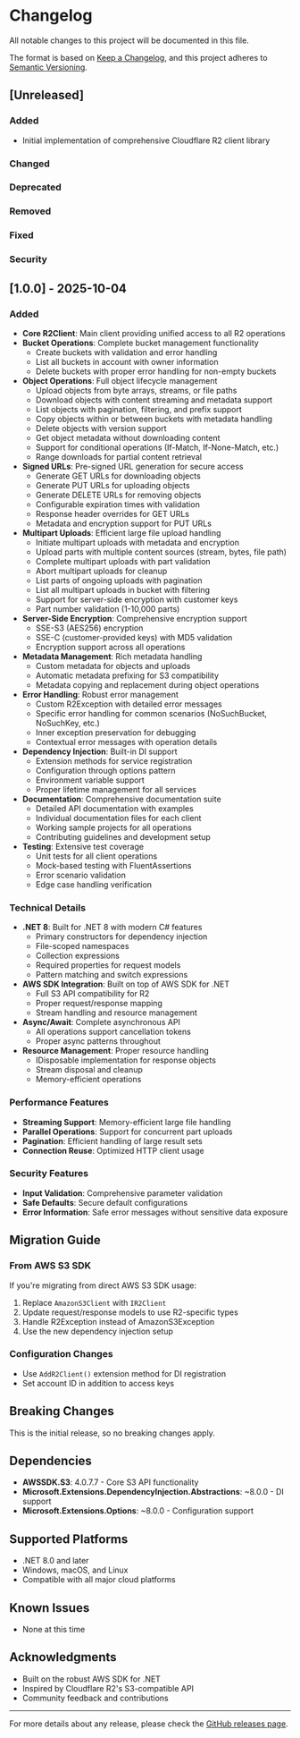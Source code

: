 # Changelog

All notable changes to this project will be documented in this file.

The format is based on [Keep a Changelog](https://keepachangelog.com/en/1.0.0/),
and this project adheres to [Semantic Versioning](https://semver.org/spec/v2.0.0.html).

## [Unreleased]

### Added
- Initial implementation of comprehensive Cloudflare R2 client library

### Changed

### Deprecated

### Removed

### Fixed

### Security

## [1.0.0] - 2025-10-04

### Added
- **Core R2Client**: Main client providing unified access to all R2 operations
- **Bucket Operations**: Complete bucket management functionality
  - Create buckets with validation and error handling
  - List all buckets in account with owner information
  - Delete buckets with proper error handling for non-empty buckets
- **Object Operations**: Full object lifecycle management
  - Upload objects from byte arrays, streams, or file paths
  - Download objects with content streaming and metadata support
  - List objects with pagination, filtering, and prefix support
  - Copy objects within or between buckets with metadata handling
  - Delete objects with version support
  - Get object metadata without downloading content
  - Support for conditional operations (If-Match, If-None-Match, etc.)
  - Range downloads for partial content retrieval
- **Signed URLs**: Pre-signed URL generation for secure access
  - Generate GET URLs for downloading objects
  - Generate PUT URLs for uploading objects
  - Generate DELETE URLs for removing objects
  - Configurable expiration times with validation
  - Response header overrides for GET URLs
  - Metadata and encryption support for PUT URLs
- **Multipart Uploads**: Efficient large file upload handling
  - Initiate multipart uploads with metadata and encryption
  - Upload parts with multiple content sources (stream, bytes, file path)
  - Complete multipart uploads with part validation
  - Abort multipart uploads for cleanup
  - List parts of ongoing uploads with pagination
  - List all multipart uploads in bucket with filtering
  - Support for server-side encryption with customer keys
  - Part number validation (1-10,000 parts)
- **Server-Side Encryption**: Comprehensive encryption support
  - SSE-S3 (AES256) encryption
  - SSE-C (customer-provided keys) with MD5 validation
  - Encryption support across all operations
- **Metadata Management**: Rich metadata handling
  - Custom metadata for objects and uploads
  - Automatic metadata prefixing for S3 compatibility
  - Metadata copying and replacement during object operations
- **Error Handling**: Robust error management
  - Custom R2Exception with detailed error messages
  - Specific error handling for common scenarios (NoSuchBucket, NoSuchKey, etc.)
  - Inner exception preservation for debugging
  - Contextual error messages with operation details
- **Dependency Injection**: Built-in DI support
  - Extension methods for service registration
  - Configuration through options pattern
  - Environment variable support
  - Proper lifetime management for all services
- **Documentation**: Comprehensive documentation suite
  - Detailed API documentation with examples
  - Individual documentation files for each client
  - Working sample projects for all operations
  - Contributing guidelines and development setup
- **Testing**: Extensive test coverage
  - Unit tests for all client operations
  - Mock-based testing with FluentAssertions
  - Error scenario validation
  - Edge case handling verification

### Technical Details
- **.NET 8**: Built for .NET 8 with modern C# features
  - Primary constructors for dependency injection
  - File-scoped namespaces
  - Collection expressions
  - Required properties for request models
  - Pattern matching and switch expressions
- **AWS SDK Integration**: Built on top of AWS SDK for .NET
  - Full S3 API compatibility for R2
  - Proper request/response mapping
  - Stream handling and resource management
- **Async/Await**: Complete asynchronous API
  - All operations support cancellation tokens
  - Proper async patterns throughout
- **Resource Management**: Proper resource handling
  - IDisposable implementation for response objects
  - Stream disposal and cleanup
  - Memory-efficient operations

### Performance Features
- **Streaming Support**: Memory-efficient large file handling
- **Parallel Operations**: Support for concurrent part uploads
- **Pagination**: Efficient handling of large result sets
- **Connection Reuse**: Optimized HTTP client usage

### Security Features
- **Input Validation**: Comprehensive parameter validation
- **Safe Defaults**: Secure default configurations
- **Error Information**: Safe error messages without sensitive data exposure

## Migration Guide

### From AWS S3 SDK
If you're migrating from direct AWS S3 SDK usage:

1. Replace `AmazonS3Client` with `IR2Client`
2. Update request/response models to use R2-specific types
3. Handle R2Exception instead of AmazonS3Exception
4. Use the new dependency injection setup

### Configuration Changes
- Use `AddR2Client()` extension method for DI registration
- Set account ID in addition to access keys

## Breaking Changes

This is the initial release, so no breaking changes apply.

## Dependencies

- **AWSSDK.S3**: 4.0.7.7 - Core S3 API functionality
- **Microsoft.Extensions.DependencyInjection.Abstractions**: ~8.0.0 - DI support
- **Microsoft.Extensions.Options**: ~8.0.0 - Configuration support

## Supported Platforms

- .NET 8.0 and later
- Windows, macOS, and Linux
- Compatible with all major cloud platforms

## Known Issues

- None at this time

## Acknowledgments

- Built on the robust AWS SDK for .NET
- Inspired by Cloudflare R2's S3-compatible API
- Community feedback and contributions

---

For more details about any release, please check the [GitHub releases page](https://github.com/ebeeraheem/Ebee.Cloudflare.R2/releases).